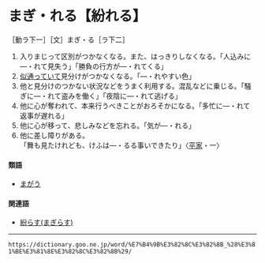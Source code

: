 # まぎ・れる【紛れる】

［動ラ下一］［文］まぎ・る［ラ下二］
1. 入りまじって区別がつかなくなる。また、はっきりしなくなる。「人込みに―・れて見失う」「勝負の行方が―・れてくる」
2.  [似通っていて](にかよう（似通う）)見分けがつかなくなる。「―・れやすい色」
3.  他と見分けのつかない状況などをうまく利用する。混乱などに乗じる。「騒ぎに―・れて盗みを働く」「夜陰に―・れて逃げる」
4.  他に心が奪われて、本来行うべきことがおろそかになる。「多忙に―・れて返事が遅れる」
5.  他に心が移って、悲しみなどを忘れる。「気が―・れる」
6.  他に差し障りがある。    
    「舞も見たけれども、けふは―・るる事いできたり」〈[平家](https://dictionary.goo.ne.jp/word/%E5%B9%B3%E5%AE%B6%E7%89%A9%E8%AA%9E/#jn-198120)・一〉
        

#### 類語

-   [まがう](https://dictionary.goo.ne.jp/word/%E7%B4%9B%E3%81%86/#jn-207193)

#### 関連語

-   [紛らす(まぎらす)](https://dictionary.goo.ne.jp/word/%E7%B4%9B%E3%82%89%E3%81%99/#jn-207448)

---
`https://dictionary.goo.ne.jp/word/%E7%B4%9B%E3%82%8C%E3%82%8B_%28%E3%81%BE%E3%81%8E%E3%82%8C%E3%82%8B%29/`